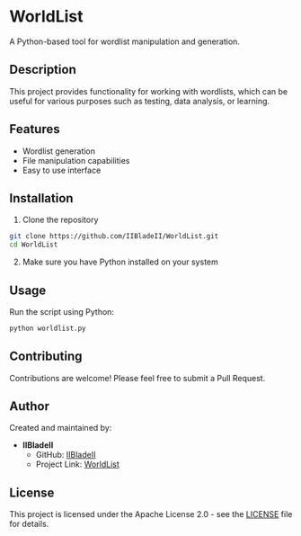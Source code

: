 # WorldList

A Python-based tool for wordlist manipulation and generation.

## Description

This project provides functionality for working with wordlists, which can be useful for various purposes such as testing, data analysis, or learning.

## Features

- Wordlist generation
- File manipulation capabilities
- Easy to use interface

## Installation

1. Clone the repository
```bash
git clone https://github.com/IIBladeII/WorldList.git
cd WorldList
```

2. Make sure you have Python installed on your system

## Usage

Run the script using Python:

```bash
python worldlist.py
```

## Contributing

Contributions are welcome! Please feel free to submit a Pull Request.

## Author

Created and maintained by:
- **IIBladeII**
  - GitHub: [IIBladeII](https://github.com/IIBladeII)
  - Project Link: [WorldList](https://github.com/IIBladeII/WorldList)

## License

This project is licensed under the Apache License 2.0 - see the [LICENSE](LICENSE) file for details.
